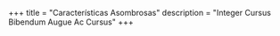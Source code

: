 +++
title = "Características Asombrosas"
description = "Integer Cursus Bibendum Augue Ac Cursus"
+++
